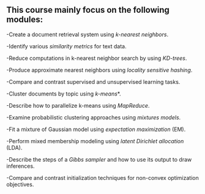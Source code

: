 
## This course mainly focus on the following modules:
   -Create a document retrieval system using *k-nearest neighbors*.
   
   -Identify various *similarity metrics* for text data.
   
   -Reduce computations in k-nearest neighbor search by using *KD-trees*.
   
   -Produce approximate nearest neighbors using *locality sensitive hashing*.
   
   -Compare and contrast supervised and unsupervised learning tasks.
   
   -Cluster documents by topic using *k-means**.
   
   -Describe how to parallelize k-means using *MapReduce*.
   
   -Examine probabilistic clustering approaches using *mixtures models*.
   
   -Fit a mixture of Gaussian model using *expectation maximization* (EM).
   
   -Perform mixed membership modeling using *latent Dirichlet allocation* (LDA).
   
   -Describe the steps of a *Gibbs sampler* and how to use its output to draw inferences.
   
   -Compare and contrast initialization techniques for non-convex optimization objectives.
  
